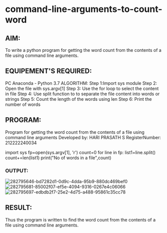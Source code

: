# command-line-arguments-to-count-word
## AIM:
To write a python program for getting the word count from the contents of a file using command line arguments.
## EQUIPEMENT'S REQUIRED: 
PC
Anaconda - Python 3.7
ALGORITHM:
Step 1:Import sys module
Step 2: Open the file with sys.argv[1]
Step 3: Use the for loop to select the content in file
Step 4: Use split function to to separate the file content into words or strings
Step 5: Count the length of the words using len
Step 6: Print the number of words

## PROGRAM:
Program for getting the word count from the contents of a file using command line arguments
Developed by: HARI PRASATH S
RegisterNumber: 212222240034

import sys
fp=open(sys.argv[1], 'r')
count=0
for line in fp:
    list1=line.split()
    count+=len(list1)
print("No of words in a file",count)

### OUTPUT:
![282795646-bd7282d1-0d9c-4dda-95b9-880dc469bef0](https://github.com/hariprasath5106/command-line-arguments-to-count-word/assets/111515488/300e6aa5-d704-4e70-8fbb-861b97a9dd7e)
![282795681-85002f07-ef5e-4094-9316-0267e4c06066](https://github.com/hariprasath5106/command-line-arguments-to-count-word/assets/111515488/1cf10502-da2b-495c-8c52-7a917c865914)
![282795697-edbdb2f7-25e2-4d75-a488-95861c35cc78](https://github.com/hariprasath5106/command-line-arguments-to-count-word/assets/111515488/160aeba0-d4f0-437b-8298-becd62a9cb4f)

## RESULT:
Thus the program is written to find the word count from the contents of a file using command line arguments.
